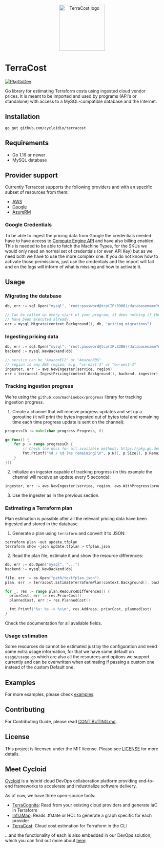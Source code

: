 <p align="center">
  <img src="docs/terracost-logo_icon-color.png" width="150" alt="TerraCost logo">
</p>

# TerraCost

[![PkgGoDev](https://pkg.go.dev/badge/github.com/cycloidio/terracost)](https://pkg.go.dev/github.com/cycloidio/terracost)

Go library for estimating Terraform costs using ingested cloud vendor prices. It is meant to be imported and used by programs (API's or standalone) with access to a MySQL-compatible database and the Internet.

## Installation

```shell
go get github.com/cycloidio/terracost
```

## Requirements

- Go 1.16 or newer
- MySQL database

## Provider support

Currently Terracost supports the following providers and with an specific subset of resources from them:
* [AWS](./docs/aws.md#list-of-supported-resources-and-attributes)
* [Google](./docs/google.md#list-of-supported-resources-and-attributes)
* [AzureRM](./docs/azurerm.md#list-of-supported-resources-and-attributes)

### Google Credentials

To be able to ingest the pricing data from Google the credentials needed have to have access to [Compute Engine API](https://console.cloud.google.com/apis/library/compute.googleapis.com) and have also billing enabled. This is needed to be able to fetch the Machine Types, for the SKUs we would only need an normal set of credentials (or even API Key) but as we need both we have to use the more complex one. If you do not know how to activate those permissions, just use the credentials and the import will fail and on the logs will inform of what is missing and how to activate it.

## Usage

### Migrating the database

```go
db, err := sql.Open("mysql", "root:password@tcp(IP:3306)/databasename?multiStatements=true")

// Can be called on every start of your program, it does nothing if the migrations
// have been executed already.
err = mysql.Migrate(context.Background(), db, "pricing_migrations")
```

### Ingesting pricing data

```go
db, err := sql.Open("mysql", "root:password@tcp(IP:3306)/databasename?multiStatements=true")
backend := mysql.NewBackend(db)

// service can be "AmazonEC2" or "AmazonRDS"
// region is any AWS region, e.g. "us-east-1" or "eu-west-3"
ingester, err := aws.NewIngester(service, region)
err = terracost.IngestPricing(context.Background(), backend, ingester)
```

### Tracking ingestion progress

We're using the `github.com/machinebox/progress` library for tracking ingestion progress.

1. Create a channel that will receive progress updates and set up a goroutine (it will print the bytes ingested out of bytes total and remaining time each time progress update is sent on the channel):

```go
progressCh := make(chan progress.Progress, 0)

go func() {
	for p := range progressCh {
		// Check the docs for all available methods: https://pkg.go.dev/github.com/machinebox/progress#Progress
		fmt.Printf("%d / %d (%s remaining)\n", p.N(), p.Size(), p.Remaining().String())
	}
}()
```

2. Initialize an ingester capable of tracking progress (in this example the channel will receive an update every 5 seconds):

```go
ingester, err := aws.NewIngester(service, region, aws.WithProgress(progressCh, 5*time.Second))
```

3. Use the ingester as in the previous section.

### Estimating a Terraform plan

Plan estimation is possible after all the relevant pricing data have been ingested and stored in the
database.

1. Generate a plan using `terraform` and convert it to JSON:

```shell
terraform plan -out update.tfplan
terraform show -json update.tfplan > tfplan.json
```

2. Read the plan file, estimate it and show the resource differences:

```go
db, err := db.Open("mysql", "...")
backend := mysql.NewBackend(db)

file, err := os.Open("path/to/tfplan.json")
plan, err := terracost.EstimateTerraformPlan(context.Background(), backend, file)

for _, res := range plan.ResourceDifferences() {
  priorCost, err := res.PriorCost()
  plannedCost, err := res.PlannedCost()

  fmt.Printf("%s: %s -> %s\n", res.Address, priorCost, plannedCost)
}
```

Check the documentation for all available fields.

### Usage estimation

Some resources do cannot be estimated just by the configuration and need some extra usage information, for that we have some default on `usage/usage.go` which are also all the resources and options we support currently and can be overwritten when estimating if passing a custom one instead of the custom Default one.

## Examples

For more examples, please check [examples](examples/README.md).

## Contributing

For Contributing Guide, please read [CONTIBUTING.md](CONTRIBUTING.md).

## License

This project is licensed under the MIT license. Please see [LICENSE](LICENSE) for more details.

## Meet Cycloid

[Cycloid](https://www.cycloid.io/) is a hybrid cloud DevOps collaboration platform providing end-to-end frameworks to accelerate and industrialize software delivery.

As of now, we have three open-source tools:

* [TerraCognita](https://github.com/cycloidio/terracognita): Read from your existing cloud providers and generate IaC in Terraform
* [InfraMap](https://github.com/cycloidio/inframap): Reads .tfstate or HCL to generate a graph specific for each provider
* [TerraCost](https://github.com/cycloidio/terracost): Cloud cost estimation for Terraform in the CLI

...and the functionality of each is also embedded in our DevOps solution, which you can find out more about [here](https://www.cycloid.io/hybrid-cloud-devops-platform).
